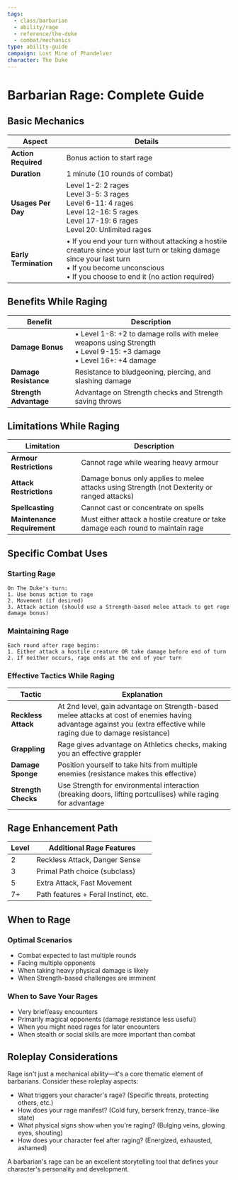 ```yaml
---
tags:
  - class/barbarian
  - ability/rage
  - reference/the-duke
  - combat/mechanics
type: ability-guide
campaign: Lost Mine of Phandelver
character: The Duke
---
```


# Barbarian Rage: Complete Guide

## Basic Mechanics

|Aspect|Details|
|---|---|
|**Action Required**|Bonus action to start rage|
|**Duration**|1 minute (10 rounds of combat)|
|**Usages Per Day**|Level 1-2: 2 rages<br>Level 3-5: 3 rages<br>Level 6-11: 4 rages<br>Level 12-16: 5 rages<br>Level 17-19: 6 rages<br>Level 20: Unlimited rages|
|**Early Termination**|• If you end your turn without attacking a hostile creature since your last turn or taking damage since your last turn<br>• If you become unconscious<br>• If you choose to end it (no action required)|

## Benefits While Raging

|Benefit|Description|
|---|---|
|**Damage Bonus**|• Level 1-8: +2 to damage rolls with melee weapons using Strength<br>• Level 9-15: +3 damage<br>• Level 16+: +4 damage|
|**Damage Resistance**|Resistance to bludgeoning, piercing, and slashing damage|
|**Strength Advantage**|Advantage on Strength checks and Strength saving throws|

## Limitations While Raging

|Limitation|Description|
|---|---|
|**Armour Restrictions**|Cannot rage while wearing heavy armour|
|**Attack Restrictions**|Damage bonus only applies to melee attacks using Strength (not Dexterity or ranged attacks)|
|**Spellcasting**|Cannot cast or concentrate on spells|
|**Maintenance Requirement**|Must either attack a hostile creature or take damage each round to maintain rage|

## Specific Combat Uses

### Starting Rage

```
On The Duke's turn:
1. Use bonus action to rage
2. Movement (if desired)
3. Attack action (should use a Strength-based melee attack to get rage damage bonus)
```

### Maintaining Rage

```
Each round after rage begins:
1. Either attack a hostile creature OR take damage before end of turn
2. If neither occurs, rage ends at the end of your turn
```

### Effective Tactics While Raging

|Tactic|Explanation|
|---|---|
|**Reckless Attack**|At 2nd level, gain advantage on Strength-based melee attacks at cost of enemies having advantage against you (extra effective while raging due to damage resistance)|
|**Grappling**|Rage gives advantage on Athletics checks, making you an effective grappler|
|**Damage Sponge**|Position yourself to take hits from multiple enemies (resistance makes this effective)|
|**Strength Checks**|Use Strength for environmental interaction (breaking doors, lifting portcullises) while raging for advantage|

## Rage Enhancement Path

|Level|Additional Rage Features|
|---|---|
|2|Reckless Attack, Danger Sense|
|3|Primal Path choice (subclass)|
|5|Extra Attack, Fast Movement|
|7+|Path features + Feral Instinct, etc.|

## When to Rage

### Optimal Scenarios

- Combat expected to last multiple rounds
- Facing multiple opponents
- When taking heavy physical damage is likely
- When Strength-based challenges are imminent

### When to Save Your Rages

- Very brief/easy encounters
- Primarily magical opponents (damage resistance less useful)
- When you might need rages for later encounters
- When stealth or social skills are more important than combat

## Roleplay Considerations

Rage isn't just a mechanical ability—it's a core thematic element of barbarians. Consider these roleplay aspects:

- What triggers your character's rage? (Specific threats, protecting others, etc.)
- How does your rage manifest? (Cold fury, berserk frenzy, trance-like state)
- What physical signs show when you're raging? (Bulging veins, glowing eyes, shouting)
- How does your character feel after raging? (Energized, exhausted, ashamed)

A barbarian's rage can be an excellent storytelling tool that defines your character's personality and development.